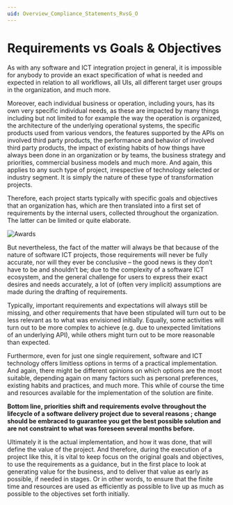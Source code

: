 ```yaml
---
uid: Overview_Compliance_Statements_RvsG_O
---
```


# Requirements vs Goals & Objectives

As with any software and ICT integration project in general, it is impossible for anybody to provide an exact specification of what is needed and expected in relation to all workflows, all UIs, all different target user groups in the organization, and much more.  

Moreover, each individual business or operation, including yours, has its own very specific individual needs, as these are impacted by many things including but not limited to for example the way the operation is organized, the architecture of the underlying operational systems, the specific products used from various vendors, the features supported by the APIs on involved third party products, the performance and behavior of involved third party products, the impact of existing habits of how things have always been done in an organization or by teams, the business strategy and priorities, commercial business models and much more.  And again, this applies to any such type of project, irrespective of technology selected or industry segment.  It is simply the nature of these type of transformation projects.

Therefore, each project starts typically with specific goals and objectives that an organization has, which are then translated into a first set of requirements by the internal users, collected throughout the organization.  The latter can be limited or quite elaborate.

![Awards](~/dataminer-overview/images/REQ_G_and_O.png)

But nevertheless, the fact of the matter will always be that because of the nature of software ICT projects, those requirements will never be fully accurate, nor will they ever be conclusive – the good news is they don’t have to be and shouldn’t be; due to the complexity of a software ICT ecosystem, and the general challenge for users to express their exact desires and needs accurately, a lot of (often very implicit) assumptions are made during the drafting of requirements.

Typically, important requirements and expectations will always still be missing, and other requirements that have been stipulated will turn out to be less relevant as to what was envisioned initially.  Equally, some activities will turn out to be more complex to achieve (e.g. due to unexpected limitations of an underlying API), while others might turn out to be more reasonable than expected.

Furthermore, even for just one single requirement, software and ICT technology offers limitless options in terms of a practical implementation.  And again, there might be different opinions on which options are the most suitable, depending again on many factors such as personal preferences, existing habits and practices, and much more.  This while of course the time and resources available for the implementation of the solution are finite.

**Bottom line, priorities shift and requirements evolve throughout the lifecycle of a software delivery project due to several reasons ; change should be embraced to guarantee you get the best possible solution and are not constraint to what was foreseen several months before.**

Ultimately it is the actual implementation, and how it was done, that will define the value of the project.  And therefore, during the execution of a project like this, it is vital to keep focus on the original goals and objectives, to use the requirements as a guidance, but in the first place to look at generating value for the business, and to deliver that value as early as possible, if needed in stages.  Or in other words, to ensure that the finite time and resources are used as efficiently as possible to live up as much as possible to the objectives set forth initially.
